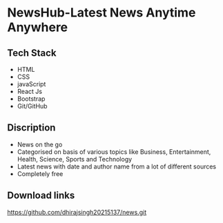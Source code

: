

 # NewsHub-Latest News  Anytime Anywhere 

## Tech Stack

* HTML
* CSS
* javaScript
* React Js
* Bootstrap
* Git/GitHub



## Discription
* News on the go
* Categorised on basis of various topics like Business, Entertainment, Health, Science, Sports and Technology
* Latest news with date and author name from a lot of different sources
* Completely free

## Download links
  https://github.com/dhirajsingh20215137/news.git
